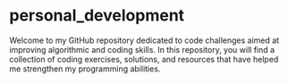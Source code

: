 # personal_development
Welcome to my GitHub repository dedicated to code challenges aimed at improving algorithmic and coding skills. In this repository, you will find a collection of coding exercises, solutions, and resources that have helped me strengthen my programming abilities.
